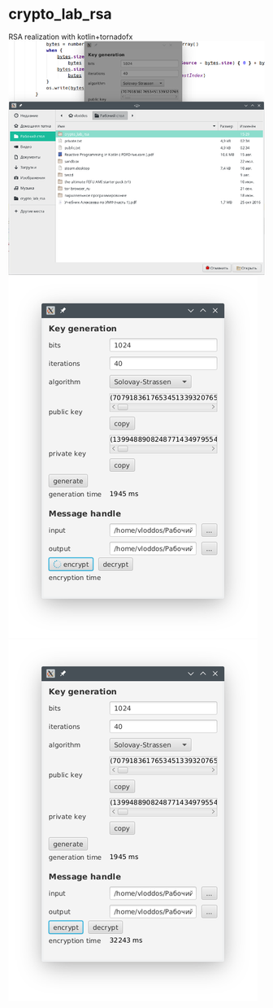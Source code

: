 # crypto_lab_rsa
RSA realization with kotlin+tornadofx
![](/screenshots/s1.png)
![](/screenshots/s2.png)
![](/screenshots/s3.png)